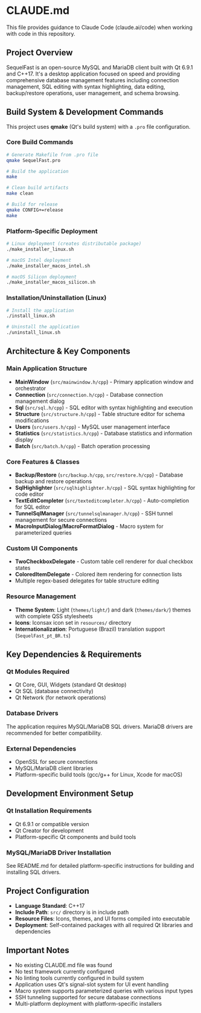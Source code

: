 # CLAUDE.md

This file provides guidance to Claude Code (claude.ai/code) when working with code in this repository.

## Project Overview

SequelFast is an open-source MySQL and MariaDB client built with Qt 6.9.1 and C++17. It's a desktop application focused on speed and providing comprehensive database management features including connection management, SQL editing with syntax highlighting, data editing, backup/restore operations, user management, and schema browsing.

## Build System & Development Commands

This project uses **qmake** (Qt's build system) with a `.pro` file configuration.

### Core Build Commands
```bash
# Generate Makefile from .pro file
qmake SequelFast.pro

# Build the application
make

# Clean build artifacts
make clean

# Build for release
qmake CONFIG+=release
make
```

### Platform-Specific Deployment
```bash
# Linux deployment (creates distributable package)
./make_installer_linux.sh

# macOS Intel deployment
./make_installer_macos_intel.sh

# macOS Silicon deployment  
./make_installer_macos_silicon.sh
```

### Installation/Uninstallation (Linux)
```bash
# Install the application
./install_linux.sh

# Uninstall the application
./uninstall_linux.sh
```

## Architecture & Key Components

### Main Application Structure
- **MainWindow** (`src/mainwindow.h/cpp`) - Primary application window and orchestrator
- **Connection** (`src/connection.h/cpp`) - Database connection management dialog
- **Sql** (`src/sql.h/cpp`) - SQL editor with syntax highlighting and execution
- **Structure** (`src/structure.h/cpp`) - Table structure editor for schema modifications
- **Users** (`src/users.h/cpp`) - MySQL user management interface
- **Statistics** (`src/statistics.h/cpp`) - Database statistics and information display
- **Batch** (`src/batch.h/cpp`) - Batch operation processing

### Core Features & Classes
- **Backup/Restore** (`src/backup.h/cpp`, `src/restore.h/cpp`) - Database backup and restore operations
- **SqlHighlighter** (`src/sqlhighlighter.h/cpp`) - SQL syntax highlighting for code editor
- **TextEditCompleter** (`src/texteditcompleter.h/cpp`) - Auto-completion for SQL editor
- **TunnelSqlManager** (`src/tunnelsqlmanager.h/cpp`) - SSH tunnel management for secure connections
- **MacroInputDialog/MacroFormatDialog** - Macro system for parameterized queries

### Custom UI Components
- **TwoCheckboxDelegate** - Custom table cell renderer for dual checkbox states
- **ColoredItemDelegate** - Colored item rendering for connection lists
- Multiple regex-based delegates for table structure editing

### Resource Management
- **Theme System**: Light (`themes/light/`) and dark (`themes/dark/`) themes with complete QSS stylesheets
- **Icons**: Iconsax icon set in `resources/` directory
- **Internationalization**: Portuguese (Brazil) translation support (`SequelFast_pt_BR.ts`)

## Key Dependencies & Requirements

### Qt Modules Required
- Qt Core, GUI, Widgets (standard Qt desktop)
- Qt SQL (database connectivity) 
- Qt Network (for network operations)

### Database Drivers
The application requires MySQL/MariaDB SQL drivers. MariaDB drivers are recommended for better compatibility.

### External Dependencies
- OpenSSL for secure connections
- MySQL/MariaDB client libraries
- Platform-specific build tools (gcc/g++ for Linux, Xcode for macOS)

## Development Environment Setup

### Qt Installation Requirements
- Qt 6.9.1 or compatible version
- Qt Creator for development
- Platform-specific Qt components and build tools

### MySQL/MariaDB Driver Installation
See README.md for detailed platform-specific instructions for building and installing SQL drivers.

## Project Configuration

- **Language Standard**: C++17
- **Include Path**: `src/` directory is in include path
- **Resource Files**: Icons, themes, and UI forms compiled into executable
- **Deployment**: Self-contained packages with all required Qt libraries and dependencies

## Important Notes

- No existing CLAUDE.md file was found
- No test framework currently configured
- No linting tools currently configured in build system
- Application uses Qt's signal-slot system for UI event handling
- Macro system supports parameterized queries with various input types
- SSH tunneling supported for secure database connections
- Multi-platform deployment with platform-specific installers